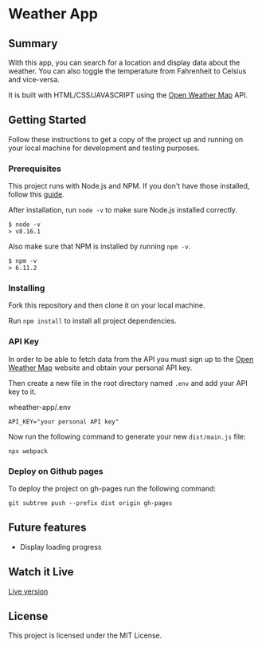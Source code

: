 # Weather App

## Summary

With this app, you can search for a location and display data about the weather. You can also toggle the temperature from Fahrenheit to Celsius and vice-versa.

It is built with HTML/CSS/JAVASCRIPT using the [Open Weather Map](https://openweathermap.org/current) API.

## Getting Started

Follow these instructions to get a copy of the project up and running on your
local machine for development and testing purposes.

### Prerequisites  

This project runs with Node.js and NPM. If you don't have those installed,
follow this
[guide](https://docs.npmjs.com/downloading-and-installing-node-js-and-npm).

After installation, run `node -v` to make sure Node.js installed correctly.
```
$ node -v
> v8.16.1
```
Also make sure that NPM is installed by running `npm -v`.
```
$ npm -v
> 6.11.2
```

### Installing  

Fork this repository and then clone it on your local machine.

Run `npm install` to install all project dependencies.

### API Key

In order to be able to fetch data from the API you must sign up to the
[Open Weather Map](https://openweathermap.org/current) website and obtain your
personal API key.

Then create a new file in the root directory named `.env` and add your API key
to it.

wheather-app/.env
```
API_KEY="your personal API key"

```

Now run the following command to generate your new `dist/main.js` file:
```
npx webpack
```
### Deploy on Github pages

To deploy the project on gh-pages run the following command:

```
git subtree push --prefix dist origin gh-pages
```

## Future features

* Display loading progress

## Watch it Live

[Live version](https://1ba1.github.io/weather-app/)

## License
This project is licensed under the MIT License.
